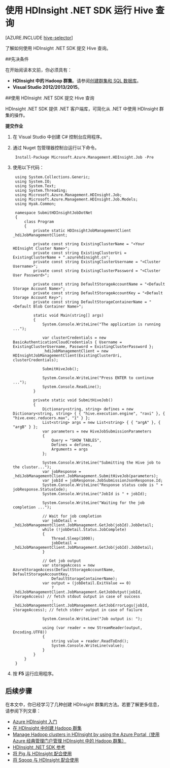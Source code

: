 <properties
	pageTitle="使用 HDInsight .NET SDK 运行 Hive 查询 | Azure"
	description="了解如何使用 HDInsight .NET SDK 将 Hadoop 作业提交到 Azure HDInsight Hadoop。"
	editor="cgronlun"
	manager="paulettm"
	services="hdinsight"
	documentationCenter=""
	tags="azure-portal"
	authors="mumian"/>

<tags
	ms.service="hdinsight"
	ms.date="04/06/2016"
	wacn.date="05/23/2016"/>

# 使用 HDInsight .NET SDK 运行 Hive 查询

[AZURE.INCLUDE [hive-selector](../includes/hdinsight-selector-use-hive.md)]


了解如何使用 HDInsight .NET SDK 提交 Hive 查询。

##先决条件

在开始阅读本文前，你必须具有：

- **HDInsight 中的 Hadoop 群集**。请参阅[创建群集和 SQL 数据库](/documentation/articles/hdinsight-use-sqoop/#create-cluster-and-sql-database)。
- **Visual Studio 2012/2013/2015**。

##使用 HDInsight .NET SDK 提交 Hive 查询

HDInsight .NET SDK 提供 .NET 客户端库，可简化从 .NET 中使用 HDInsight 群集的操作。

**提交作业**

1. 在 Visual Studio 中创建 C# 控制台应用程序。
2. 通过 Nuget 包管理器控制台运行以下命令。

		Install-Package Microsoft.Azure.Management.HDInsight.Job -Pre

2. 使用以下代码：

		using System.Collections.Generic;
		using System.IO;
		using System.Text;
		using System.Threading;
		using Microsoft.Azure.Management.HDInsight.Job;
		using Microsoft.Azure.Management.HDInsight.Job.Models;
		using Hyak.Common;
		
		namespace SubmitHDInsightJobDotNet
		{
		    class Program
		    {
		        private static HDInsightJobManagementClient _hdiJobManagementClient;
		
		        private const string ExistingClusterName = "<Your HDInsight Cluster Name>";
		        private const string ExistingClusterUri = ExistingClusterName + ".azurehdinsight.cn";
		        private const string ExistingClusterUsername = "<Cluster Username>";
		        private const string ExistingClusterPassword = "<Cluster User Password>";
		
		        private const string DefaultStorageAccountName = "<Default Storage Account Name>";
		        private const string DefaultStorageAccountKey = "<Default Storage Account Key>";
		        private const string DefaultStorageContainerName = "<Default Blob Container Name>";
		
		        static void Main(string[] args)
		        {
		            System.Console.WriteLine("The application is running ...");

		            var clusterCredentials = new BasicAuthenticationCloudCredentials { Username = ExistingClusterUsername, Password = ExistingClusterPassword };
		            _hdiJobManagementClient = new HDInsightJobManagementClient(ExistingClusterUri, clusterCredentials);
		
		            SubmitHiveJob();

		            System.Console.WriteLine("Press ENTER to continue ...");
		            System.Console.ReadLine();
		        }
		        
		        private static void SubmitHiveJob()
		        {
		            Dictionary<string, string> defines = new Dictionary<string, string> { { "hive.execution.engine", "ravi" }, { "hive.exec.reducers.max", "1" } };
		            List<string> args = new List<string> { { "argA" }, { "argB" } };
		            var parameters = new HiveJobSubmissionParameters
		            {
		                Query = "SHOW TABLES",
		                Defines = defines,
		                Arguments = args
		            };
		
		            System.Console.WriteLine("Submitting the Hive job to the cluster...");
		            var jobResponse = _hdiJobManagementClient.JobManagement.SubmitHiveJob(parameters);
		            var jobId = jobResponse.JobSubmissionJsonResponse.Id;
		            System.Console.WriteLine("Response status code is " + jobResponse.StatusCode);
		            System.Console.WriteLine("JobId is " + jobId);

		            System.Console.WriteLine("Waiting for the job completion ...");
		
		            // Wait for job completion
		            var jobDetail = _hdiJobManagementClient.JobManagement.GetJob(jobId).JobDetail;
		            while (!jobDetail.Status.JobComplete)
		            {
		                Thread.Sleep(1000);
		                jobDetail = _hdiJobManagementClient.JobManagement.GetJob(jobId).JobDetail;
		            }
		
		            // Get job output
		            var storageAccess = new AzureStorageAccess(DefaultStorageAccountName, DefaultStorageAccountKey,
		                DefaultStorageContainerName);
		            var output = (jobDetail.ExitValue == 0)
		                ? _hdiJobManagementClient.JobManagement.GetJobOutput(jobId, storageAccess) // fetch stdout output in case of success
		                : _hdiJobManagementClient.JobManagement.GetJobErrorLogs(jobId, storageAccess); // fetch stderr output in case of failure
		            
		            System.Console.WriteLine("Job output is: ");
		            
		            using (var reader = new StreamReader(output, Encoding.UTF8))
		            {
		            	string value = reader.ReadToEnd();
		            	System.Console.WriteLine(value);
		            }
		        }
		    }
		}

5. 按 **F5** 运行应用程序。


## 后续步骤

在本文中，你已经学习了几种创建 HDInsight 群集的方法。若要了解更多信息，请参阅下列文章：

* [Azure HDInsight 入门][hdinsight-get-started]
* [在 HDInsight 中创建 Hadoop 群集][hdinsight-provision]
* [Manage Hadoop clusters in HDInsight by using the Azure Portal（使用 Azure 经典管理门户管理 HDInsight 中的 Hadoop 群集）](/documentation/articles/hdinsight-administer-use-management-portal-v1/)
* [HDInsight .NET SDK 参考](https://msdn.microsoft.com/zh-cn/library/mt271028.aspx)
* [将 Pig 与 HDInsight 配合使用](/documentation/articles/hdinsight-use-pig/)
* [将 Sqoop 与 HDInsight 配合使用](/documentation/articles/hdinsight-use-sqoop/)

[hdinsight-provision]: /documentation/articles/hdinsight-provision-clusters-v1/
[hdinsight-get-started]: /documentation/articles/hdinsight-hadoop-tutorial-get-started-windows-v1/



<!---HONumber=Mooncake_0516_2016-->